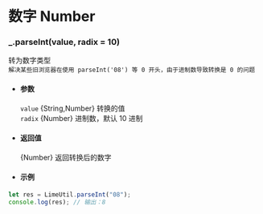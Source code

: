 # 数字 Number

### \_.parseInt(value, radix = 10)

转为数字类型  
`解决某些旧浏览器在使用 parseInt('08') 等 0 开头，由于进制数导致转换是 0 的问题`

- #### 参数

  `value` {String,Number} 转换的值  
  `radix` {Number} 进制数，默认 10 进制

- #### 返回值

  {Number} 返回转换后的数字

- #### 示例

```javascript
let res = LimeUtil.parseInt("08");
console.log(res); // 输出：8
```
